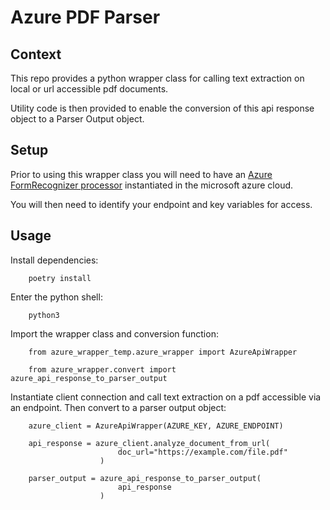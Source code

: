 # Azure PDF Parser 

[//]: # (TODO: Update the reamde)
[//]: # (TODO: Update py2pdf package - DeprecationWarning: PyPDF2 is deprecated. Please move to the pypdf library instead.)
[//]: # (TODO: Tag the dal to a specific version and specify this in poetry.)
[//]: # (TODO: Add detect_and_set_languages to the parser output object in dal.)
[//]: # (TODO: Update the types of text block in dal)

## Context 

This repo provides a python wrapper class for calling text extraction on local or url accessible pdf documents. 

Utility code is then provided to enable the conversion of this api response object to a Parser Output object.


## Setup 

Prior to using this wrapper class you will need to have an [Azure FormRecognizer processor](https://azure.microsoft.com/en-gb/products/form-recognizer) instantiated in the microsoft azure cloud. 

You will then need to identify your endpoint and key variables for access. 

## Usage

Install dependencies: 

        poetry install 

Enter the python shell: 

        python3 

Import the wrapper class and conversion function: 

        from azure_wrapper_temp.azure_wrapper import AzureApiWrapper
        
        from azure_wrapper.convert import azure_api_response_to_parser_output

Instantiate client connection and call text extraction on a pdf accessible via an endpoint. Then convert to a parser output object:

        azure_client = AzureApiWrapper(AZURE_KEY, AZURE_ENDPOINT)

        api_response = azure_client.analyze_document_from_url(
                            doc_url="https://example.com/file.pdf"
                        )
        
        parser_output = azure_api_response_to_parser_output(
                            api_response
                        )


        
